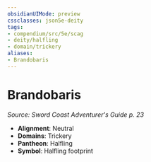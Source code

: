 ```yaml
---
obsidianUIMode: preview
cssclasses: json5e-deity
tags:
- compendium/src/5e/scag
- deity/halfling
- domain/trickery
aliases: 
- Brandobaris
---
```

# Brandobaris
*Source: Sword Coast Adventurer's Guide p. 23* 

- **Alignment**: Neutral
- **Domains**: Trickery
- **Pantheon**: Halfling
- **Symbol**: Halfling footprint